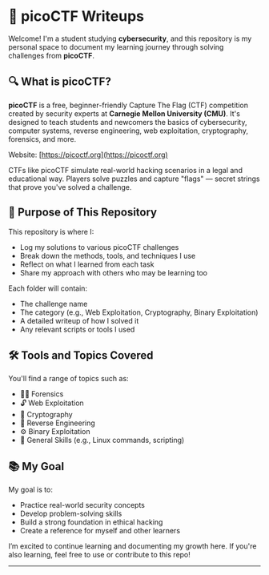 # 🚩 picoCTF Writeups

Welcome! I'm a student studying **cybersecurity**, and this repository is my personal space to document my learning journey through solving challenges from **picoCTF**.

## 🔍 What is picoCTF?

**picoCTF** is a free, beginner-friendly Capture The Flag (CTF) competition created by security experts at **Carnegie Mellon University (CMU)**. It's designed to teach students and newcomers the basics of cybersecurity, computer systems, reverse engineering, web exploitation, cryptography, forensics, and more.

Website: [https://picoctf.org](https://picoctf.org)

CTFs like picoCTF simulate real-world hacking scenarios in a legal and educational way. Players solve puzzles and capture "flags" — secret strings that prove you've solved a challenge.

## 🎯 Purpose of This Repository

This repository is where I:

- Log my solutions to various picoCTF challenges
- Break down the methods, tools, and techniques I use
- Reflect on what I learned from each task
- Share my approach with others who may be learning too

Each folder will contain:
- The challenge name
- The category (e.g., Web Exploitation, Cryptography, Binary Exploitation)
- A detailed writeup of how I solved it
- Any relevant scripts or tools I used

## 🛠️ Tools and Topics Covered

You'll find a range of topics such as:
- 🕵️‍♂️ Forensics
- 🔓 Web Exploitation
- 🔐 Cryptography
- 🧠 Reverse Engineering
- ⚙️ Binary Exploitation
- 📁 General Skills (e.g., Linux commands, scripting)

## 📚 My Goal

My goal is to:
- Practice real-world security concepts
- Develop problem-solving skills
- Build a strong foundation in ethical hacking
- Create a reference for myself and other learners

I’m excited to continue learning and documenting my growth here. If you're also learning, feel free to use or contribute to this repo!

---
